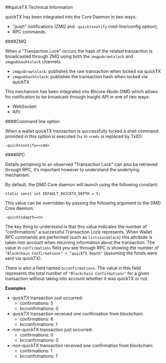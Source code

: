 ##quickTX Technical Information

quickTX has been integrated into the Core Daemon in two ways:
* "push" notifications (ZMQ and `-quicktxnotify` cmd-line/config option);
* RPC commands.

####ZMQ

When a "Transaction Lock" occurs the hash of the related transaction is broadcasted through ZMQ using both the `zmqpubrawtxlock` and `zmqpubhashtxlock` channels.

* `zmqpubrawtxlock`: publishes the raw transaction when locked via quickTX
* `zmqpubhashtxlock`: publishes the transaction hash when locked via quickTX

This mechanism has been integrated into Bitcore-Node-DMD which allows for notification to be broadcast through Insight API in one of two ways:
* WebSocket: 
* API: 

####Command line option

When a wallet quickTX transaction is successfully locked a shell command provided in this option is executed (`%s` in `<cmd>` is replaced by TxID):

```
-quicktxnotify=<cmd>
```

####RPC

Details pertaining to an observed "Transaction Lock" can also be retrieved through RPC, it’s important however to understand the underlying mechanism.

By default, the DMD Core daemon will launch using the following constant:

```
static const int DEFAULT_QUICKTX_DEPTH = 5;
```

This value can be overridden by passing the following argument to the DMD Core daemon:

```
-quicktxdepth=<n>
```

The key thing to understand is that this value indicates the number of "confirmations" a successful Transaction Lock represents. When Wallet RPC commands are performed (such as `listsinceblock`) this attribute is taken into account when returning information about the transaction. The value in `confirmations` field you see through RPC is showing the number of `"Blockchain Confirmations" + "quickTX Depth"` (assuming the funds were sent via quickTX).

There is also a field named `bcconfirmations`. The value in this field represents the total number of `"Blockchain Confirmations"` for a given transaction without taking into account whether it was quickTX or not.

**Examples**
* quickTX transaction just occurred:
    * confirmations: 5
    * bcconfirmations: 0
* quickTX transaction received one confirmation from blockchain:
    * confirmations: 6
    * bcconfirmations: 1
* non-quickTX transaction just occurred:
    * confirmations: 0
    * bcconfirmations: 0
* non-quickTX transaction received one confirmation from blockchain:
    * confirmations: 1
    * bcconfirmations: 1
